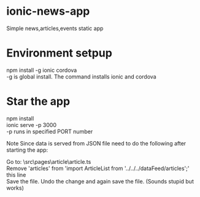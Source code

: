 # ionic-news-app
Simple news,articles,events static app

# Environment setpup
npm install -g ionic cordova </br>
-g is global install. The command installs ionic and cordova

# Star the app
npm install<br>
ionic serve -p 3000</br>
-p <PORT> runs in specified PORT number</br>

Note Since data is served from JSON file need to do the following after starting the app:

Go to: \src\pages\article\article.ts</br>
Remove 'articles' from 'import ArticleList  from '../../../dataFeed/articles';' this line</br>
Save the file. Undo the change and again save the file. (Sounds stupid but works)

